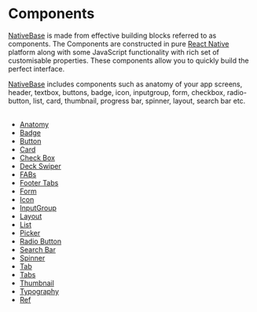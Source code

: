 # Components

[NativeBase](http://nativebase.io/) is made from effective building blocks referred to as components. The Components are constructed in pure [React Native](https://facebook.github.io/react-native/) platform along with some JavaScript functionality with rich set of customisable properties. These components allow you to quickly build the perfect interface.


[NativeBase](http://nativebase.io/) includes components such as anatomy of your app screens, header, textbox, buttons, badge, icon, inputgroup, form, checkbox, radio-button, list, card, thumbnail, progress bar, spinner, layout, search bar etc.<br /><br />

<img src="{{('/docs/assets/iphone.png')}}" alt="" align="right" />

* [Anatomy](/docs/components/Anatomy.md)
* [Badge](/docs/components/Badge.md)
* [Button](/docs/components/Button.md)
* [Card](/docs/components/Card.md)
* [Check Box](/docs/components/CheckBox.md)
* [Deck Swiper](/docs/components/DeckSwiper.md)
* [FABs](/docs/components/FABs.md)
* [Footer Tabs](/docs/components/FooterTabs.md)
* [Form](/docs/components/Form.md)
* [Icon](/docs/components/Icon.md)
* [InputGroup](/docs/components/InputGroup.md)
* [Layout](/docs/components/Layout.md)
* [List](/docs/components/List.md)
* [Picker](/docs/components/Picker.md)
* [Radio Button](/docs/components/RadioButton.md)
* [Search Bar](/docs/components/SearchBar.md)
* [Spinner](/docs/components/Spinner.md)
* [Tab](/docs/components/Tab.md)
* [Tabs](/docs/components/Tabs.md)
* [Thumbnail](/docs/components/Thumbnail.md)
* [Typography](/docs/components/Typography.md)
* [Ref](/docs/components/Ref.md)
